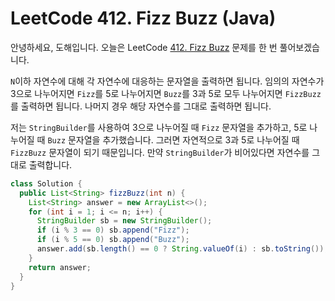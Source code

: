 # LeetCode 412. Fizz Buzz (Java)

안녕하세요, 도해입니다. 오늘은 LeetCode [412. Fizz Buzz](https://leetcode.com/problems/fizz-buzz/) 문제를 한 번 풀어보겠습니다.

`N`이하 자연수에 대해 각 자연수에 대응하는 문자열을 출력하면 됩니다. 임의의 자연수가 3으로 나누어지면 `Fizz`를 5로 나누어지면 `Buzz`를 3과 5로 모두 나누어지면 `FizzBuzz`를 출력하면 됩니다. 나머지 경우 해당 자연수를 그대로 출력하면 됩니다.

저는 `StringBuilder`를 사용하여 3으로 나누어질 때 `Fizz` 문자열을 추가하고, 5로 나누어질 때 `Buzz` 문자열을 추가했습니다. 그러면 자연적으로 3과 5로 나누어질 때 `FizzBuzz` 문자열이 되기 때문입니다. 만약 `StringBuilder`가 비어있다면 자연수를 그대로 출력합니다.

```java
class Solution {
  public List<String> fizzBuzz(int n) {
    List<String> answer = new ArrayList<>();
    for (int i = 1; i <= n; i++) {
      StringBuilder sb = new StringBuilder();
      if (i % 3 == 0) sb.append("Fizz");
      if (i % 5 == 0) sb.append("Buzz");
      answer.add(sb.length() == 0 ? String.valueOf(i) : sb.toString());
    }
    return answer;
  }
}
```
